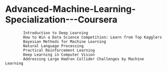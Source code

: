 # Advanced-Machine-Learning-Specialization---Coursera
            Introduction to Deep Learning
            How to Win a Data Science Competition: Learn from Top Kagglers
            Bayesian Methods for Machine Learning
            Natural Language Processing
            Practical Reinforcement Learning
            Deep Learning in Computer Vision
            Addressing Large Hadron Collider Challenges by Machine Learning
